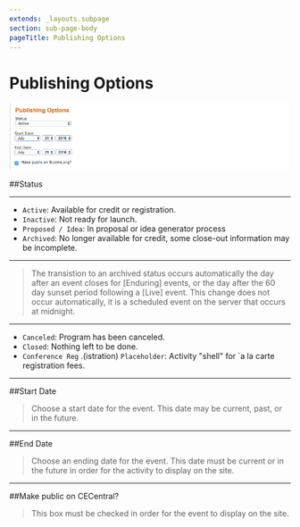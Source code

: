 ```yaml
---
extends: _layouts.subpage
section: sub-page-body
pageTitle: Publishing Options
---
```


# Publishing Options

![image of publishing options](../img/activity/publishing_options.png)

##Status

---

- `Active`: Available for credit or registration.
- `Inactive`: Not ready for launch.
- `Proposed / Idea`: In proposal or idea generator process
- `Archived`: No longer available for credit, some close-out information may be incomplete.

---

>The transistion to an archived status occurs automatically the day after an event closes for [Enduring] events, or the day after the 60 day sunset period following a [Live] event. This change does not occur automatically, it is a scheduled event on the server that occurs at midnight.

---

- `Canceled`: Program has been canceled.
- `Closed`: Nothing left to be done.
- `Conference Reg` .(istration) `Placeholder`: Activity "shell" for `a la carte registration fees. 

---

##Start Date

>Choose a start date for the event.  This date may be current, past, or in the future.

---

##End Date

>Choose an ending date for the event.  This date must be current or in the future in order for the activity to display on the site.

---

##Make public on CECentral?

>This box must be checked in order for the event to display on the site.
